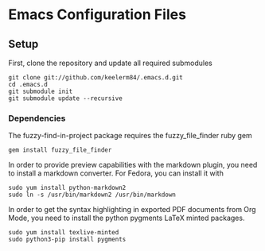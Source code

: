 # Emacs Configuration Files

## Setup

First, clone the repository and update all required submodules

    git clone git://github.com/keelerm84/.emacs.d.git
	cd .emacs.d
	git submodule init
	git submodule update --recursive

### Dependencies

The fuzzy-find-in-project package requires the fuzzy\_file\_finder
ruby gem

    gem install fuzzy_file_finder

In order to provide preview capabilities with the markdown plugin, you
need to install a markdown converter.  For Fedora, you can install it
with

    sudo yum install python-markdown2
    sudo ln -s /usr/bin/markdown2 /usr/bin/markdown

In order to get the syntax highlighting in exported PDF documents from
Org Mode, you need to install the python pygments LaTeX minted
packages.

    sudo yum install texlive-minted
    sudo python3-pip install pygments
